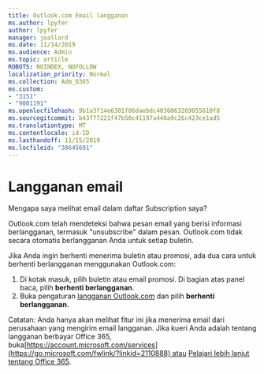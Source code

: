 ```yaml
---
title: Outlook.com Email langganan
ms.author: lpyfer
author: lpyfer
manager: joallard
ms.date: 11/14/2019
ms.audience: Admin
ms.topic: article
ROBOTS: NOINDEX, NOFOLLOW
localization_priority: Normal
ms.collection: Adm_O365
ms.custom:
- "3151"
- "9001191"
ms.openlocfilehash: 9b1a3f14e6301f06daebdc4036063269055610f8
ms.sourcegitcommit: b43f77221f47b50c41197a448a9c26c423ce1ad5
ms.translationtype: MT
ms.contentlocale: id-ID
ms.lasthandoff: 11/15/2019
ms.locfileid: "38645691"
---
```

# <a name="email-subscriptions"></a>Langganan email

Mengapa saya melihat email dalam daftar Subscription saya?

Outlook.com telah mendeteksi bahwa pesan email yang berisi informasi berlangganan, termasuk "unsubscribe" dalam pesan. Outlook.com tidak secara otomatis berlangganan Anda untuk setiap buletin.

Jika Anda ingin berhenti menerima buletin atau promosi, ada dua cara untuk berhenti berlangganan menggunakan Outlook.com:
1. Di kotak masuk, pilih buletin atau email promosi. Di bagian atas panel baca, pilih **berhenti berlangganan**.
2. Buka pengaturan [langganan Outlook.com](https://go.microsoft.com/fwlink/?linkid=2110887) dan pilih **berhenti berlangganan**.

Catatan: Anda hanya akan melihat fitur ini jika menerima email dari perusahaan yang mengirim email langganan.
Jika kueri Anda adalah tentang langganan berbayar Office 365, buka[https://account.microsoft.com/services](https://go.microsoft.com/fwlink/?linkid=2110888) atau [Pelajari lebih lanjut tentang Office 365](https://products.office.com/compare-all-microsoft-office-products?tab=1&WT.mc_id=PROD_OL-Web_Support_O365NewValue_Upgrade).
  